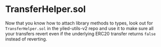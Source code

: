 # TransferHelper.sol

Now that you know how to attach library methods to types, look out for `TransferHelper.sol` in the yiled-utils-v2 repo and use it to make sure all your transfers revert even if the underlying ERC20 transfer returns `false` instead of reverting.
